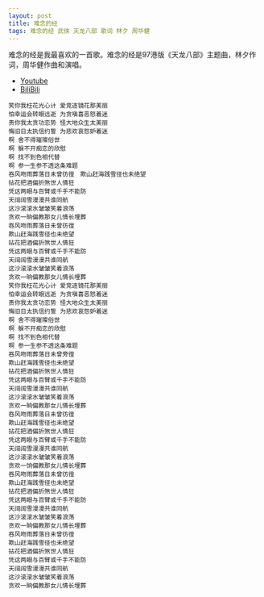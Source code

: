 ```yaml
---
layout: post
title: 难念的经
tags: 难念的经 武侠 天龙八部 歌词 林夕 周华健
---
```


难念的经是我最喜欢的一首歌。难念的经是97港版《天龙八部》主题曲，林夕作词，周华健作曲和演唱。

- [Youtube](https://www.youtube.com/watch?v=PRVXvk7LZ4I)
- [BiliBili](https://www.bilibili.com/video/BV1Mf4y1t74j/?spm_id_from=333.788.recommend_more_video.2&vd_source=12fb747797027572a693453b0cc2dc95)
```
笑你我枉花光心计 爱竞逐镜花那美丽
怕幸运会转眼远逝 为贪嗔喜恶怒着迷
责你我太贪功恋势 怪大地众生太美丽
悔旧日太执信约誓 为悲欢哀怨妒着迷
啊 舍不得璀璨俗世
啊 躲不开痴恋的欣慰
啊 找不到色相代替
啊 参一生参不透这条难题
吞风吻雨葬落日未曾彷徨　欺山赶海践雪径也未绝望
拈花把酒偏折煞世人情狂
凭这两眼与百臂或千手不能防
天阔阔雪漫漫共谁同航
这沙滚滚水皱皱笑着浪荡
贪欢一晌偏教那女儿情长埋葬
吞风吻雨葬落日未曾彷徨
欺山赶海践雪径也未绝望
拈花把酒偏折煞世人情狂
凭这两眼与百臂或千手不能防
天阔阔雪漫漫共谁同航
这沙滚滚水皱皱笑着浪荡
贪欢一晌偏教那女儿情长埋葬
笑你我枉花光心计 爱竞逐镜花那美丽
怕幸运会转眼远逝 为贪嗔喜恶怒着迷
责你我太贪功恋势 怪大地众生太美丽
悔旧日太执信约誓 为悲欢哀怨妒着迷
啊 舍不得璀璨俗世
啊 躲不开痴恋的欣慰
啊 找不到色相代替
啊 参一生参不透这条难题
吞风吻雨葬落日未曾旁徨
欺山赶海践雪径也未绝望
拈花把酒偏折煞世人情狂
凭这两眼与百臂或千手不能防
天阔阔雪漫漫共谁同航
这沙滚滚水皱皱笑着浪荡
贪欢一晌偏教那女儿情长埋葬
吞风吻雨葬落日未曾彷徨
欺山赶海践雪径也未绝望
拈花把酒偏折煞世人情狂
凭这两眼与百臂或千手不能防
天阔阔雪漫漫共谁同航
这沙滚滚水皱皱笑着浪荡
贪欢一饷偏教那女儿情长埋葬
吞风吻雨葬落日未曾彷徨
欺山赶海践雪径也未绝望
拈花把酒偏折煞世人情狂
凭这两眼与百臂或千手不能防
天阔阔雪漫漫共谁同航
这沙滚滚水皱皱笑着浪荡
贪欢一晌偏教那女儿情长埋葬
吞风吻雨葬落日未曾彷徨
欺山赶海践雪径也未绝望
拈花把酒偏折煞世人情狂
凭这两眼与百臂或千手不能防
天阔阔雪漫漫共谁同航
这沙滚滚水皱皱笑着浪荡
贪欢一晌偏教那女儿情长埋葬
```
